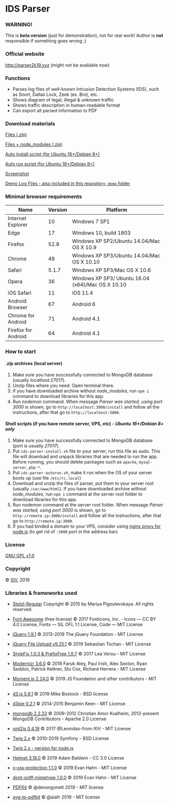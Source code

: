 # IDS Parser

### WARNING!
This is **beta version** (just for demonstration), not for real work! Author is **not** responsible if something goes wrong ;)

### Official website
http://parser2k19.xyz (might not be avaliable now)

### Functions
 - Parses log files of well-known Intrusion Detection Systems (IDS), such as Snort, Dallas Lock, Zeek (ex. Bro), etc.
- Shows diagram of legal, illegal & unknown traffic
- Shows traffic description in human-readable format
- Can export all parsed information to PDF

### Download materials

[Files (.zip)](http://parser2k19.xyz/files/ids-parser-beta.zip)

[Files + node_modules (.zip)](http://parser2k19.xyz/files/ids-parser-beta_node.zip)

[Auto install script (for Ubuntu 16+/Debian 8+)](http://parser2k19.xyz/files/ids-parser-install.sh)

[Auto run script (for Ubuntu 16+/Debian 8+)](http://parser2k19.xyz/files/ids-parser-autorun.sh)
           
[Screenshot](http://parser2k19.xyz/files/scr.png)  

[Demo Log Files - also included in this repository, `demo` folder](http://parser2k19.xyz/files/demo-logs.zip)

### Minimal browser requirements

| Name        | Version           | Platform  |
| ------------- |-------------| ---------------|
| Internet Explorer | 10        | Windows 7 SP1 |
| Edge              | 17        | Windows 10, build 1803 |
| Firefox           | 52.9      | Windows XP SP2/Ubuntu 14.04/Mac OS X 10.9 |
| Chrome            | 49        | Windows XP SP3/Ubuntu 14.04/Mac OS X 10.10 |
| Safari            | 5.1.7     | Windows XP SP3/Mac OS X 10.6 |
| Opera             | 36        | Windows XP SP3/ Ubuntu 16.04 (x64)/Mac OS X 10.10 |
| iOS Safari        | 11        | iOS 11.4 |
| Android Browser   | 67        | Android 6 |
| Chrome for Android | 71       | Android 4.1 |
| Firefox for Android | 64      | Android 4.1 |

### How to start
#### .zip archives (local server)
1. Make sure you have successfully connected to MongoDB database (usually *localhost:27017*).
2. Unzip files where you need. Open terminal there.
3. If you have downloaded archive without *node_modules*, run `npm i` command to download libraries for this app.
4. Run nodemon command. When message *Parser was started, using port 3000* is shown, go to `http://localhost:3000/install` and follow all the instructions, after that go to `http://localhost:3000`.

#### Shell scripts (if you have remote server, VPS, etc) - *Ubuntu 16+/Debian 8+ only*
1. Make sure you have successfully connected to MongoDB database (port is usually *27017*).
2. Put `ids-parser-install.sh` file to your server, run this file as sudo. This file will download and unpack libraries that are needed to run the app. Before running, you should delete packages such as `apache`, `mysql-server`, `php-*`.
3. Put `ids-parser-autorun.sh`, make it run when the OS of your server boots up (use file `/etc/rc.local`)
4. Download and unzip the files of parser, put them to your server root (usually `/var/www/html`). If you have downloaded archive without *node_modules*, run `npm i` command at the server root folder to download libraries for this app.
5. Run nodemon command at the server root folder. When message *Parser was started, using port 3000* is shown, go to `http://remote.ip:3000/install` and follow all the instructions, after that go to `http://remote.ip:3000`.
6. If you had binded a domain to your VPS, consider using [nginx proxy for node.js](https://radiostud.io/configuring-nginx-reverse-proxy-node-js-application/) (to get rid of `:3000` port in the address bar).

### License
[GNU GPL v1.0](https://www.gnu.org/licenses/old-licenses/gpl-1.0.en.html)

### Copyright
&copy; [SIV](https://www.facebook.com/thesiv95), 2019

### Libraries & frameworks used

- [Stolzl-Regular](https://fonts.adobe.com/fonts/stolzl) Copyright &copy; 2015 by Mariya Pigoulevskaya. All rights reserved.

- [Font Awesome](https://fontawesome.com) (free license) &copy; 2017 Fonticons, Inc. - Icons — CC BY 4.0 License, Fonts — SIL OFL 1.1 License, Code — MIT License
- [jQuery 1.9.1](https://code.jquery.com/jquery/) &copy; 2013-2019 The jQuery Foundation - MIT License
- [jQuery File Upload v9.25.1](https://blueimp.github.io/jQuery-File-Upload/) &copy; 2019 Sebastian Tschan - MIT License
- [StyleFix 1.0.3 & PrefixFree 1.0.7](https://leaverou.github.io/prefixfree/) &copy; 2017 Lea Verou - MIT License
- [Modernizr 3.6.0](https://modernizr.com) &copy; 2019 Faruk Ateş, Paul Irish, Alex Sexton, Ryan Seddon, Patrick Kettner, Stu Cox, Richard Herrera - MIT License
- [Moment.js 2.24.0](https://momentjs.com) &copy; 2019 JS Foundation and other contributors - MIT License
- [d3.js 5.9.1](https://d3js.org) &copy; 2019 Mike Bostock - BSD license
- [d3pie 0.2.1](http://d3pie.org) &copy; 2014-2015 Benjamin Keen - MIT License
- [mongodb 2.2.33](https://mongodb.github.io/node-mongodb-native/2.2/) &copy; 2009-2012 Christian Amor Kvalheim, 2012-present MongoDB Contributors - Apache 2.0 License
- [xml2js 0.4.19](https://www.npmjs.com/package/xml2js) &copy; 2017 @Leonidas-from-XIV - MIT License
- [Twig 2.x](https://twig.symfony.com) &copy; 2010-2019 Symfony - BSD License
- [Twig 2.x - version for node.js](https://www.npmjs.com/package/twig)
- [Helmet 3.18.0](https://helmetjs.github.io) &copy; 2019 Adam Baldwin - CC 3.0 License
- [x-xss-protection 1.1.0](https://www.npmjs.com/package/x-xss-protection) &copy; 2019 Evan Hahn - MIT License
- [dont-sniff-mimetype 1.0.0](https://www.npmjs.com/package/dont-sniff-mimetype) &copy; 2019 Evan Hahn - MIT License
- [PDFKit](http://pdfkit.org/) &copy; @devongonett 2019 - MIT license
- [svg-to-pdfkit](https://github.com/alafr/SVG-to-PDFKit) &copy; @alafr 2019 - MIT license